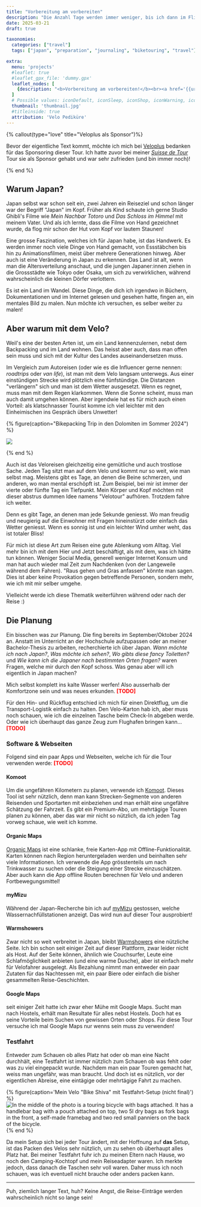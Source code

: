 ```yaml
---
title: "Vorbereitung am vorbereiten" 
description: "Die Anzahl Tage werden immer weniger, bis ich dann im Flieger hocke und Zeit verplempern muss, bis ich in Japan ankomme. Bevor das alles geschiet, muss noch das Velo aufgefrischt werden und ich werde etwas über die Planung dieser Tour erzählen!"
date: 2025-03-21
draft: true

taxonomies:
  categories: ["travel"]
  tags: ["japan", "preparation", "journaling", "biketouring", "travel"]

extra:
  menu: 'projects'
  #leaflet: true
  #leaflet_gpx_file: 'dummy.gpx'
  leaflet_nodes: [
    {description: "<b>Vorbereitung am vorbereiten!</b><br><a href='{{url}}'>Journal Link</a>", coordinates: [47.0507621319826, 8.310224275003634], icon: "iconDefault", focus: false}
  ]
  # Possible values: iconDefault, iconSleep, iconShop, iconWarning, iconForbid, iconStart, iconStop
  thumbnail: 'thumbnail.jpg'
  #titleinside: true
  attribution: 'Velo Pediküre'
---
```


{% callout(type="love" title="Veloplus als Sponsor")%}

Bevor der eigentliche Text kommt, möchte ich mich bei [Veloplus](https://www.veloplus.ch/) bedanken für das Sponsoring dieser Tour. Ich hatte zuvor bei meiner [_Suisse de Tour_](https://blog.veloplus.ch/2022/01/31/suisse-de-tour-eine-reise-durch-die-schweiz/) Tour sie als Sponsor gehabt und war sehr zufrieden (und bin immer noch)!

{% end %}

## Warum Japan?

Japan selbst war schon seit ein, zwei Jahren ein Reiseziel und schon länger war der Begriff "Japan" im Kopf. Früher als Kind schaute ich gerne Studio Ghibli's Filme wie _Mein Nachbar Totoro_ und _Das Schloss im Himmel_  mit meinem Vater. Und als ich lernte, dass die Filme von Hand gezeichnet wurde, da flog mir schon der Hut vom Kopf vor lautem Staunen!

Eine grosse Faszination, welches ich für Japan habe, ist das Handwerk. Es werden immer noch viele Dinge von Hand gemacht, von Essstäbchen bis hin zu Animationsfilmen, meist über mehrere Generationen hinweg. Aber auch ist eine Veränderung in Japan zu erkennen. Das Land ist alt, wenn man die Altersverteilung anschaut, und die jungen Japaner:innen ziehen in die Grossstädte wie Tokyo oder Osaka, um sich zu verwirklichen, während wahrscheinlich die kleinen Dörfer verlottern. 

Es ist ein Land im Wandel. Diese Dinge, die dich ich irgendwo in Büchern, Dokumentationen und im Internet gelesen und gesehen hatte, fingen an, ein mentales Bild zu malen. Nun möchte ich versuchen, es selber weiter zu malen!

## Aber warum mit dem Velo?

Weil's eine der besten Arten ist, um ein Land kennenzulernen, nebst dem Backpacking und im Land wohnen. Das heisst aber auch, dass man offen sein muss und sich mit der Kultur des Landes auseinandersetzen muss.

Im Vergleich zum Autoreisen (oder wie es die Influencer gerne nennen: _roadtrips_ oder _van life_), ist man mit dem Velo langsam unterwegs. Aus einer einstündigen Strecke wird plötzlich eine fünfstündige. Die Distanzen "verlängern" sich und man ist dem Wetter ausgesetzt. Wenn es regnet, muss man mit dem Regen klarkommen. Wenn die Sonne scheint, muss man auch damit umgehen können. Aber irgendwie hat es für mich auch einen Vorteil: als klatschnasser Tourist komme ich viel leichter mit den Einheimischen ins Gespräch übers Unwetter!

{% figure(caption="Bikepacking Trip in den Dolomiten im Sommer 2024") %}

![](warumvelo.jpg)

{% end %}

Auch ist das Veloreisen gleichzeitig eine gemütliche und auch trostlose Sache. Jeden Tag sitzt man auf dem Velo und kommt nur so weit, wie man selbst mag. Meistens gibt es Tage, an denen die Beine schmerzen, und anderen, wo man mental erschöpft ist. Zum Beispiel, bei mir ist immer der vierte oder fünfte Tag ein Tiefpunkt. Mein Körper und Kopf möchten mit dieser abstrus dummen Idee namens "Velotour" aufhören. Trotzdem fahre ich weiter.

Denn es gibt Tage, an denen man jede Sekunde geniesst. Wo man freudig und neugierig auf die Einwohner mit Fragen hineinstürzt oder einfach das Wetter geniesst. Wenn es sonnig ist und ein leichter Wind umher weht, das ist totaler Bliss!

Für mich ist diese Art zum Reisen eine gute Ablenkung vom Alltag. Viel mehr bin ich mit dem Hier und Jetzt beschäftigt, als mit dem, was ich hätte tun können. Weniger Social Media, generell weniger Internet Konsum und man hat auch wieder mal Zeit zum Nachdenken (von der Langeweile während dem Fahren). "Raus gehen und Gras anfassen" könnte man sagen. Dies ist aber keine Provokation gegen betreffende Personen, sondern mehr, wie ich mit mir selber umgehe.

Vielleicht werde ich diese Thematik weiterführen während oder nach der Reise :)


## Die Planung

Ein bisschen was zur Planung. Die fing bereits im September/Oktober 2024 an. Anstatt im Unterricht an der Hochschule aufzupassen oder an meiner Bachelor-Thesis zu arbeiten, recherchierte ich über Japan. _Wann möchte ich nach Japan?_, _Was möchte ich sehen?_, _Wo gibts diese fancy Toiletten?_ und _Wie kann ich die Japaner nach bestimmten Orten fragen?_ waren Fragen, welche mir durch den Kopf schoss. Was genau aber will ich eigentlich in Japan machen?

Mich selbst komplett ins kalte Wasser werfen! Also ausserhalb der Komfortzone sein und was neues erkunden. <span style="color: red; font-weight: bold;">[TODO]</span>

Für den Hin- und Rückflug entschied ich mich für einen Direktflug, um die Transport-Logistik einfach zu halten. Den Velo-Karton hab ich, aber muss noch schauen, wie ich die einzelnen Tasche beim Check-In abgeben werde. Oder wie ich überhaupt das ganze Zeug zum Flughafen bringen kann... <span style="color: red; font-weight: bold;">[TODO]</span>


### Software & Webseiten

Folgend sind ein paar Apps und Webseiten, welche ich für die Tour verwenden werde: <span style="color: red; font-weight: bold;">[TODO]</span>

#### Komoot

Um die ungefähren Kilometern zu planen, verwende ich [Komoot](https://www.komoot.com/). Dieses Tool ist sehr nützlich, denn man kann Strecken-Segmente von anderen Reisenden und Sportarten mit einbeziehen und man erhält eine ungefähre Schätzung der Fahrzeit. Es gibt ein Premium-Abo, um mehrtägige Touren planen zu können, aber das war mir nicht so nützlich, da ich jeden Tag vorweg schaue, wie weit ich komme.

#### Organic Maps

[Organic Maps](https://organicmaps.app/) ist eine schlanke, freie Karten-App mit Offline-Funktionalität. Karten können nach Region heruntergeladen werden und beinhalten sehr viele Informationen. Ich verwende die App grösstenteils um nach Trinkwasser zu suchen oder die Steigung einer Strecke einzuschätzen. Aber auch kann die App offline Routen berechnen für Velo und anderen Fortbewegungsmittel! 

#### myMizu

Während der Japan-Recherche bin ich auf [myMizu](https://www.mymizu.co/home-en) gestossen, welche Wassernachfüllstationen anzeigt. Das wird nun auf dieser Tour ausprobiert!

#### Warmshowers

Zwar nicht so weit verbreitet in Japan, bleibt [Warmshowers](https://www.warmshowers.org/) eine nützliche Seite. Ich bin schon seit einiger Zeit auf dieser Plattform, zwar leider nicht als Host. Auf der Seite können, ähnlich wie Couchsurfer, Leute eine Schlafmöglichkeit anbieten (und eine warme Dusche), aber ist einfach mehr für Velofahrer ausgelegt. Als Bezahlung nimmt man entweder ein paar Zutaten für das Nachtessen mit, ein paar Biere oder einfach die bisher gesammelten Reise-Geschichten.

#### Google Maps

seit einiger Zeit hatte ich zwar eher Mühe mit Google Maps. Sucht man nach Hostels, erhält man Resultate für alles nebst Hostels. Doch hat es seine Vorteile beim Suchen von gewissen Orten oder Shops. Für diese Tour versuche ich mal Google Maps nur wenns sein muss zu verwenden! 

### Testfahrt

Entweder zum Schauen ob alles Platz hat oder ob man eine Nacht durchhält, eine Testfahrt ist immer nützlich zum Schauen ob was fehlt oder was zu viel eingepackt wurde. Nachdem man ein paar Touren gemacht hat, weiss man ungefähr, was man braucht. Und doch ist es nützlich, vor der eigentlichen Abreise, eine eintägige oder mehrtägige Fahrt zu machen.

{% figure(caption='Mein Velo "Bike Shiva" mit Testfahrt-Setup (nicht final)') %}
![In the middle of the photo is a touring bicycle with bags attached. It has a handlebar bag with a pouch attached on top, two 5l dry bags as fork bags in the front, a self-made framebag and two red small panniers on the back of the bicycle.](testfahrt-setup.jpg)
{% end %}

Da mein Setup sich bei jeder Tour ändert, mit der Hoffnung auf **das** Setup, ist das Packen des Velos sehr nützlich, um zu sehen ob überhaupt alles Platz hat. Bei meiner Testfahrt fuhr ich zu meinen Eltern nach Hause, wo noch den Camping-Kochtopf und mein Reiseadapter waren. Ich merkte jedoch, dass danach die Taschen sehr voll waren. Daher muss ich noch schauen, was ich eventuell nicht brauche oder anders packen kann.

---

Puh, ziemlich langer Text, huh? Keine Angst, die Reise-Einträge werden wahrscheinlich nicht so lange sein!